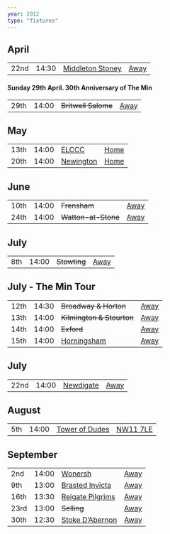 ```yaml
---
year: 2012
type: "fixtures"
---
```


## April

|  |  |  |  |
|:---|:---|:---|:---|
| 22nd | 14:30 | [Middleton Stoney](/2012/middleton-stoney) | [Away]() |

#### Sunday 29th April. 30th Anniversary of The Min

|  |  |  |  |
|:---|:---|:---|:---|
| 29th | 14:00 | <del>Britwell Salome</del> | [Away]() |

## May

|  |  |  |  |
|:---|:---|:---|:---|
| 13th | 14:00 | [ELCCC](/2012/elccc) | [Home](https://goo.gl/maps/w2skeCXwzZTEh7e26) |
| 20th | 14:00 | [Newington](/2012/newington) | [Home](https://goo.gl/maps/w2skeCXwzZTEh7e26) |

## June

|  |  |  |  |
|:---|:---|:---|:---|
| 10th | 14:00 | <del>Frensham</del> | [Away](https://goo.gl/maps/NKG1fHyPgmci55aGA) |
| 24th | 14:00 | <del>Watton-at-Stone</del> | [Away](https://goo.gl/maps/JPBQawMsjLgYtVHk9) |

## July

|  |  |  |  |
|:---|:---|:---|:---|
| 8th | 14:00 | <del>Stowting</del> | [Away](https://goo.gl/maps/A5HTfBKbD44fwSDq7) |

## July - The Min Tour

|  |  |  |  |
|:---|:---|:---|:---|
| 12th | 14:30 | <del>Broadway & Horton</del> | [Away](https://goo.gl/maps/orv3RETHUX95dBWv7) |
| 13th | 14:00 | <del>Kilmington & Stourton</del> | [Away]() |
| 14th | 14:00 | <del>Exford</del> | [Away]() |
| 15th | 14:00 | [Horningsham](/2012/horningsham) | [Away](https://goo.gl/maps/SNpXcsajYDXfjmff7) |

## July

|  |  |  |  |
|:---|:---|:---|:---|
| 22nd | 14:00 | [Newdigate](/2012/newdigate) | [Away](https://goo.gl/maps/kQnkUfc3MdtqLyvd8) |

## August

|  |  |  |  |
|:---|:---|:---|:---|
| 5th | 14:00 | [Tower of Dudes](/2012/tower-of-dudes) | [NW11 7LE](https://goo.gl/maps/LA1YeshyKK3zEZQq7) |

## September

|  |  |  |  |
|:---|:---|:---|:---|
| 2nd | 14:00 | [Wonersh](/2012/wonersh) | [Away]() |
| 9th | 13:00 | [Brasted Invicta](/2012/brasted-invicta) | [Away]() |
| 16th | 13:30 | [Reigate Pilgrims](/2012/reigate-pilgrims) | [Away](https://goo.gl/maps/z54KDhWLtQreY6xy9) |
| 23rd | 13:00 | <del>Selling</del> | [Away]() |
| 30th | 12:30 | [Stoke D’Abernon](/2012/stoke-dabernon) | [Away]() |


